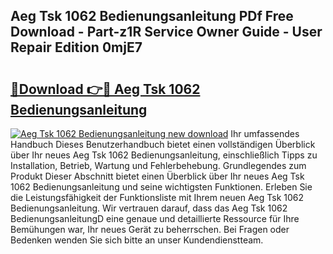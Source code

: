 ## Aeg Tsk 1062 Bedienungsanleitung PDf Free Download - Part-z1R Service Owner Guide - User Repair Edition 0mjE7

# <h2><a href="http://df1z13.blite.top/?on=Aeg+Tsk+1062+Bedienungsanleitung">🔗Download 👉🔴 Aeg Tsk 1062 Bedienungsanleitung</a></h2>

[![Aeg Tsk 1062 Bedienungsanleitung new download](https://i.imgur.com/lujVjoI.png)](http://df1z13.blite.top/?on=Aeg+Tsk+1062+Bedienungsanleitung)
Ihr umfassendes Handbuch Dieses Benutzerhandbuch bietet einen vollständigen Überblick über Ihr neues Aeg Tsk 1062 Bedienungsanleitung, einschließlich Tipps zu Installation, Betrieb, Wartung und Fehlerbehebung. Grundlegendes zum Produkt Dieser Abschnitt bietet einen Überblick über Ihr neues Aeg Tsk 1062 Bedienungsanleitung und seine wichtigsten Funktionen. Erleben Sie die Leistungsfähigkeit der Funktionsliste mit Ihrem neuen Aeg Tsk 1062 Bedienungsanleitung. Wir vertrauen darauf, dass das Aeg Tsk 1062 BedienungsanleitungD eine genaue und detaillierte Ressource für Ihre Bemühungen war, Ihr neues Gerät zu beherrschen. Bei Fragen oder Bedenken wenden Sie sich bitte an unser Kundendienstteam.

